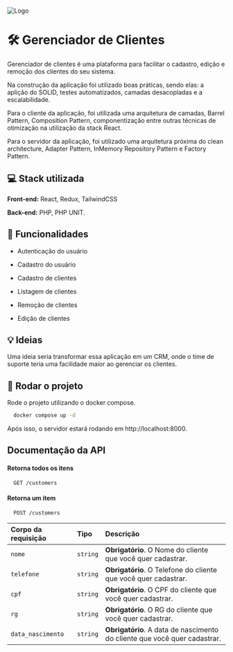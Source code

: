 
![Logo](https://static.kabum.com.br/conteudo/icons/logo.svg) 
# 🛠️ Gerenciador de Clientes

Gerenciador de clientes é uma plataforma para facilitar o cadastro, edição e remoção dos clientes do seu sistema. 

Na construção da aplicação foi utilizado boas práticas, sendo elas: a aplição do SOLID, testes automatizados, camadas desacopladas e a escalabilidade.

Para o cliente da aplicação, foi utilizada uma arquitetura de camadas, Barrel Pattern, Composition Pattern, componentização entre outras técnicas de otimização na utilização da stack React.

Para o servidor da aplicação, foi utilizado uma arquitetura próxima do clean architecture, Adapter Pattern, InMemory Repository Pattern e Factory Pattern.


## 💻 Stack utilizada

**Front-end:** React, Redux, TailwindCSS

**Back-end:** PHP, PHP UNIT.


## 📖 Funcionalidades

- Autenticação do usuário
- Cadastro do usuário

- Cadastro de clientes
- Listagem de clientes
- Remoção de clientes
- Edição de clientes


## 💡 Ideias

Uma ideia seria transformar essa aplicação em um CRM, onde o time de suporte teria uma facilidade maior ao gerenciar os clientes.


## 🚀 Rodar o projeto

Rode o projeto utilizando o docker compose.

```bash
  docker compose up -d
```

Após isso, o servidor estará rodando em http://localhost:8000.
## Documentação da API

#### Retorna todos os itens

```http
  GET /customers
```

#### Retorna um item

```http
  POST /customers
```

| Corpo da requisição   | Tipo       | Descrição                                   |
| :---------- | :--------- | :------------------------------------------ |
| `nome`      | `string` | **Obrigatório**. O Nome do cliente que você quer cadastrar. |
| `telefone`      | `string` | **Obrigatório**. O Telefone do cliente que você quer cadastrar. |
| `cpf`      | `string` | **Obrigatório**. O CPF do cliente que você quer cadastrar. |
| `rg`      | `string` | **Obrigatório**. O RG do cliente que você quer cadastrar. |
| `data_nascimento`      | `string` | **Obrigatório**. A data de nascimento do cliente que você quer cadastrar. |



